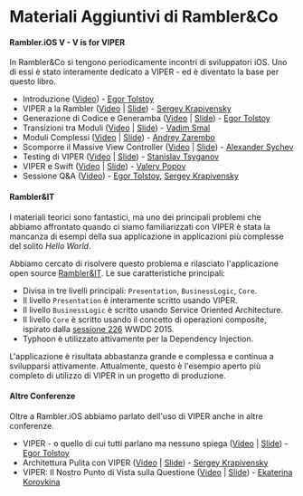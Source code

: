 # Materiali Aggiuntivi di Rambler&Co

#### Rambler.iOS V - V is for VIPER

In Rambler&Co si tengono periodicamente incontri di sviluppatori iOS. Uno di essi è stato interamente dedicato a VIPER - ed è diventato la base per questo libro.

- Introduzione ([Video](http://www.youtube.com/watch?v=zjw6Md1mMjQ)) - [Egor Tolstoy](https://github.com/igrekde)
- VIPER a la Rambler ([Video](http://www.youtube.com/watch?v=mEju4PyuCBM) | [Slide](http://www.slideshare.net/Rambler-iOS/viper-a-la-rambler)) - [Sergey Krapivensky](https://github.com/serkrapiv)
- Generazione di Codice e Generamba ([Video](http://www.youtube.com/watch?v=NXNiN9FaUnY) | [Slide](http://www.slideshare.net/Rambler-iOS/viper-56423582)) - [Egor Tolstoy](https://github.com/igrekde)
- Transizioni tra Moduli ([Video](http://www.youtube.com/watch?v=XvAHqDvGqzE) | [Slide](http://www.slideshare.net/Rambler-iOS/viper-56423732)) - [Vadim Smal](https://github.com/CognitiveDisson)
- Moduli Complessi ([Video](http://www.youtube.com/watch?v=4ZPQ_qotx4M) | [Slide](http://www.slideshare.net/Rambler-iOS/viper-56423837)) - [Andrey Zarembo](https://github.com/AndreyZarembo)
- Scomporre il Massive View Controller ([Video](http://www.youtube.com/watch?v=aVuIk6F2rFA) | [Slide](http://www.slideshare.net/Rambler-iOS/massive-view-controller)) - [Alexander Sychev](https://github.com/Brain89)
- Testing di VIPER ([Video](http://www.youtube.com/watch?v=1y2vxtD7b6g) | [Slide](http://www.slideshare.net/Rambler-iOS/tdd-viper)) - [Stanislav Tsyganov](https://github.com/AlloyDev)
- VIPER e Swift ([Video](http://www.youtube.com/watch?v=m4MYKzlqtH8) | [Slide](http://www.slideshare.net/Rambler-iOS/viper-swift)) - [Valery Popov](https://github.com/complexityclass)
- Sessione Q&A ([Video](http://www.youtube.com/watch?v=mFvAIcL4C_4)) - [Egor Tolstoy](https://github.com/igrekde), [Sergey Krapivensky](https://github.com/serkrapiv)

#### Rambler&IT

I materiali teorici sono fantastici, ma uno dei principali problemi che abbiamo affrontato quando ci siamo familiarizzati con VIPER è stata la mancanza di esempi della sua applicazione in applicazioni più complesse del solito *Hello World*.

Abbiamo cercato di risolvere questo problema e rilasciato l'applicazione open source [Rambler&IT](https://github.com/rambler-digital-solutions/RamblerConferences). Le sue caratteristiche principali:

- Divisa in tre livelli principali: `Presentation`, `BusinessLogic`, `Core`.
- Il livello `Presentation` è interamente scritto usando VIPER.
- Il livello `BusinessLogic` è scritto usando Service Oriented Architecture.
- Il livello `Core` è scritto usando il concetto di operazioni composite, ispirato dalla [sessione 226](https://developer.apple.com/videos/play/wwdc2015/226) WWDC 2015.
- Typhoon è utilizzato attivamente per la Dependency Injection.

L'applicazione è risultata abbastanza grande e complessa e continua a svilupparsi attivamente. Attualmente, questo è l'esempio aperto più completo di utilizzo di VIPER in un progetto di produzione.

#### Altre Conferenze

Oltre a Rambler.iOS abbiamo parlato dell'uso di VIPER anche in altre conferenze.

- VIPER - o quello di cui tutti parlano ma nessuno spiega ([Video](https://www.youtube.com/watch?v=dGTdlNjh_5U) | [Slide](https://speakerdeck.com/etolstoy/viper-ili-to-o-chiem-vsie-ghovoriat-no-nikto-nie-rasskazyvaiet)) - [Egor Tolstoy](https://github.com/igrekde)
- Architettura Pulita con VIPER ([Video](https://www.youtube.com/watch?v=uS8zropcvdU) | [Slide](http://www.slideshare.net/codefest/ss-60159923)) - [Sergey Krapivensky](https://github.com/serkrapiv)
- VIPER: Il Nostro Punto di Vista sulla Questione ([Video](https://www.youtube.com/watch?v=WY63iqXXtG4) | [Slide](http://www.slideshare.net/uamobile/viper-ua-mobile-2016)) - [Ekaterina Korovkina]()